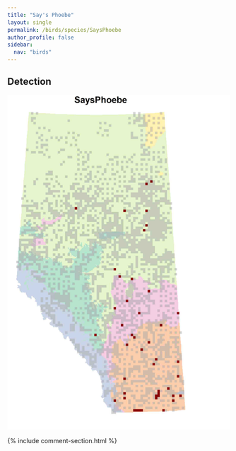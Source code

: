 ```yaml
---
title: "Say's Phoebe"
layout: single
permalink: /birds/species/SaysPhoebe
author_profile: false
sidebar:
  nav: "birds"
---
```


<h2>Detection</h2>

![](/assets/images/birds/SaysPhoebe/det.jpg)

{% include comment-section.html %}
